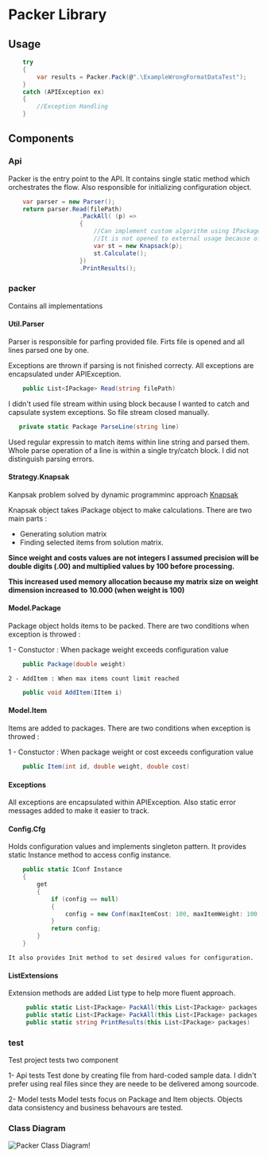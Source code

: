 # Packer Library

## Usage

```csharp
    try
    {
        var results = Packer.Pack(@".\ExampleWrongFormatDataTest");
    }
    catch (APIException ex)
    { 
        //Exception Handling
    }
```

## Components

### Api

Packer is the entry point to the API. 
It contains single static method which orchestrates the flow.
Also responsible for initializing configuration object.

```csharp
    var parser = new Parser();
    return parser.Read(filePath)
                    .PackAll( (p) => 
                    {
                        //Can implement custom algorithm using IPackage object.
                        //It is not opened to external usage because of project requirements
                        var st = new Knapsack(p);
                        st.Calculate();
                    })
                    .PrintResults();    

```
### packer

Contains all implementations

#### Util.Parser
Parser is responsible for parfing provided file.
Firts file is opened and all lines parsed one by one.

Exceptions are thrown if parsing is not finished correcty.
All exceptions are encapsulated under APIException.

```csharp
    public List<IPackage> Read(string filePath)
```
I didn't used file stream within using block because I wanted to catch and capsulate system exceptions. So file stream closed manually.

```csharp
   private static Package ParseLine(string line)
```
Used regular expressin to match items within line string and parsed them.
Whole parse operation of a line is within a single try/catch block.
I did not distinguish parsing errors. 

#### Strategy.Knapsak

Kanpsak problem solved by dynamic programminc approach 
[Knapsak](https://en.wikipedia.org/wiki/Knapsack_problem#Dynamic_programming_in-advance_algorithm)

Knapsak object takes iPackage object to make calculations.
There are two main parts :

- Generating solution matrix
- Finding selected items from solution matrix.

__Since weight and costs values are not integers I assumed precision will be double digits (.00) 
and multiplied values by 100 before processing.__

__This increased used memory allocation because my matrix size on weight dimension 
increased to 10.000 (when weight is 100)__


#### Model.Package

Package object holds items to be packed. 
There are two conditions when exception is throwed :

1 - Constuctor : When package weight exceeds configuration value
```csharp
    public Package(double weight)
```
    2 - AddItem : When max items count limit reached
```csharp
    public void AddItem(IItem i)
```

#### Model.Item

Items are added to packages. 
There are two conditions when exception is throwed :

1 - Constuctor : When package weight or cost exceeds configuration value
```csharp
    public Item(int id, double weight, double cost)
```

#### Exceptions

All exceptions are encapsulated within APIException.
Also static error messages added to make it easier to track.

#### Config.Cfg

Holds configuration values and implements singleton pattern.
It provides static Instance method to access config instance.

```csharp
    public static IConf Instance
    {
        get
        {
            if (config == null)
            {
                config = new Conf(maxItemCost: 100, maxItemWeight: 100, maxPackageWeight: 100, maxItemCount: 15);
            }
            return config;
        }
    }
```
    It also provides Init method to set desired values for configuration.


#### ListExtensions

Extension methods are added List<IPackage> type to help more fluent approach.

```csharp
     public static List<IPackage> PackAll(this List<IPackage> packages)
     public static List<IPackage> PackAll(this List<IPackage> packages, Action<IPackage> f)
     public static string PrintResults(this List<IPackage> packages)
``` 

### test

Test project tests two component

1- Api tests
Test done by creating file from hard-coded sample data. 
I didn't prefer using real files since they are neede to be delivered among sourcode.

2- Model tests
Model tests focus on Package and Item objects. 
Objects data consistency and business behavours are tested.

### Class Diagram

![Packer Class Diagram!](
http://www.plantuml.com/plantuml/png/jLZDRXit4BxxAOYSP4W6qWAzB1mrRc8NGYDOI0puKFH0BqSI4Iufa9Gb8_MxboEEY1rfjRPRrAVT-VdupS_CqleOelHntPYpsiWGn1H2a0i8ul8oQQAknsFnuqoalw7uaINFOYgtamZDFUZ5CefAXEYrNOWFuXs9t5n8AtIo4R2j4oIgZMvq3EzEW7roWKEXuDy0SP3aRLqKKYdHE0yYBfEaaLlTh1iXZN4RK3ly8A9BMX0hMNzF6UY2dsKL1XcNx9pVt5PiSkmr7Va0hHFff5FKlsWBC-ankclldMVOKsdcpZSonWIWP9HYe-DIMp7NvfZcJHBUhi0UusJ9PfaCHFHFA8rEU92Aa9wf1wvca-kKx5NKpkwBpuI39dT9bS5_7GbjBVYYhyhJUPTtlt7_KUU9PL6AoxylBfWvHV15XtYzZM13alMsCfRqofW1LJrKw7eveKgFprC6kUID02CnhwvgfFOcq1Hh_0fXRMBeeKR5BOL35VZZ8Elv8XbFFZaxxw8_mFBFP5nIaZkGfqw1kOCGmnwz9Hhi2xUROmzoLpX4UNHQjNJVm40TGNNfxfRURK8fv6IULydl20V-BWtHJ-_VlyeH5qU_6wNmo9FDzoHSFRX7U8Fxr7c8UE8lo2jSAGNgl_YcUeNertLq_kSJE3ixzFYiGoqzlXGe5isXF_Q2Njm-WlTQmRtptqCnEUWdLdQIyRfVRsMpCZ25nlcdpp9AL1SuRdJldLtSxFRPAKlSXE0fHRYqxfTWSQzP5s_SsgfZfXWEKRmG3VkYABT-CC1LkRSwb2LdtNh2NLlKQHkpeZLecDKoQwJ5nq6BKvL1HumCan8Bhc37L-dmyyDPdjZqP6lOdvyMtmBYU7nif-F_GkXWoKmxwi0viPj4dn4Zq0l6wbCCdiye8_Z1s55CMl1pMOEOj9hdHSezPnHrVpmlH_FS9eTmHEuqgudgu389j6zH-U2SOTgPTtDz0gwFViOi4yZ9Kc345wa7x8cl8DMjDK_v0uRYCSDyHNNJeaE_WQvs_cnZO34oeqIbJL8hR4jcU-U-xRviWuwFN2lL5q8hDkARperGTwoO5KyiIGClHV6tyuEXGH94V2GsVE3mE7hP3t__HFIDNby33BixQlX2JmqxkcDNhZnt-4IfBetIcrvD3TJgczE98yW1ozbvdtAK3wXQy6JVssx3ZeORlhxP2vdUqgKtHn_dyRYhQyciizCnxNH8pZozj4Vr3ojN8OdtkqMQUcraXEDlAxV43YVegWmyAMgPL3e-bSJq5r7pHSfQ8MJPdt-r9krGjl9GQxpXKwj-4EcoHZgFb-VYCSekmnBBW6AeA8BIACTv8C0RRSnKHg-tnnghzbE1uR6BLCbpBiJ-ZIzD7ygj7RkdwpxEx_wbDintIA_bNlPAC7w9oI3u7-d0Q0ijDtB0gEXSQYvyFli8Lk7l2Fy0)

